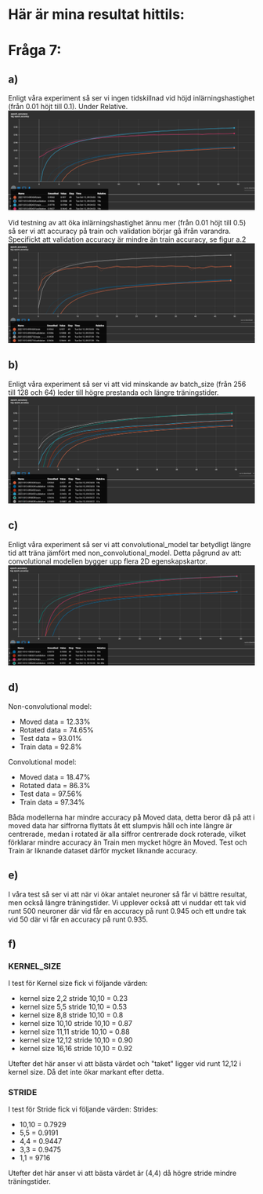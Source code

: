# Här är mina resultat hittils:

# Fråga 7:

## a)
Enligt våra experiment så ser vi ingen tidskillnad vid höjd inlärningshastighet (från 0.01 höjt till 0.1). Under Relative.
![a.1](fig/7.1.png "Höjd inlärninghastighet till 0.10")

Vid testning av att öka inlärningshastighet ännu mer (från 0.01 höjt till 0.5) så ser vi att accuracy på train och validation börjar gå ifrån varandra.
Specifickt att validation accuracy är mindre än train accuracy, se figur a.2
![a.2](fig/7.2.png "Höjd inlärninghastighet till 0.50")

## b)
Enligt våra experiment så ser vi att vid minskande av batch_size (från 256 till 128 och 64) leder till högre prestanda och längre träningstider.
![b.1](fig/b.1.png "Minskad batch_size från 256 till 128 och 64")

## c)
Enligt våra experiment så ser vi att convolutional_model tar betydligt längre tid att träna jämfört med non_convolutional_model.
Detta pågrund av att: convolutional modellen bygger upp flera 2D egenskapskartor.
![c.1](fig/c.1.png "Convolutional vs Non-convolutional")

## d)
Non-convolutional model: 
- Moved data = 12.33%
- Rotated data = 74.65% 
- Test data = 93.01% 
- Train data = 92.8%

Convolutional model:
- Moved data = 18.47%
- Rotated data = 86.3% 
- Test data = 97.56% 
- Train data = 97.34%

Båda modellerna har mindre accuracy på Moved data, detta beror då på att i moved data har siffrorna flyttats åt ett slumpvis håll och inte längre är centrerade, medan i rotated är alla siffror centrerade dock roterade, vilket förklarar mindre accuracy än Train men mycket högre än Moved. Test och Train är liknande dataset därför mycket liknande accuracy.

## e)
I våra test så ser vi att när vi ökar antalet neuroner så får vi bättre resultat, men också längre träningstider. Vi upplever också att vi nuddar ett tak vid runt 500 neuroner där vid får en accuracy på runt 0.945 och ett undre tak vid 50 där vi får en accuracy på runt 0.935.

## f)
### KERNEL_SIZE
I test för Kernel size fick vi följande värden:
- kernel size 2,2 stride 10,10 = 0.23
- kernel size 5,5 stride 10,10 = 0.53
- kernel size 8,8 stride 10,10 = 0.8
- kernel size 10,10 stride 10,10 = 0.87
- kernel size 11,11 stride 10,10 = 0.88
- kernel size 12,12 stride 10,10 = 0.90
- kernel size 16,16 stride 10,10 = 0.92

Utefter det här anser vi att bästa värdet och "taket" ligger vid runt 12,12 i kernel size. Då det inte ökar markant efter detta.

### STRIDE
I test för Stride fick vi följande värden:
Strides:
- 10,10 = 0.7929
- 5,5 = 0.9191
- 4,4 = 0.9447
- 3,3 = 0.9475
- 1,1 = 9716

Utefter det här anser vi att bästa värdet är (4,4) då högre stride mindre träningstider.